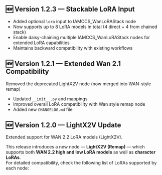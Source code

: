 ## 🆕 Version 1.2.3 — Stackable LoRA Input

- Added optional `lora` input to IAMCCS_WanLoRAStack node
- Now supports up to 8 LoRA models in total (4 direct + 4 from chained stack)
- Enable daisy-chaining multiple IAMCCS_WanLoRAStack nodes for extended LoRA capabilities
- Maintains backward compatibility with existing workflows

## 🆕 Version 1.2.1 — Extended Wan 2.1 Compatibility

 Removed the deprecated LightX2V node (now merged into WAN-style remap)
- Updated `__init__.py` and mappings
- Improved overall LoRA compatibility with Wan style remap node
- Added new `CHANGELOG.md` file

## 🆕 Version 1.2.0 — LightX2V Update
Extended support for WAN 2.2 LoRA models (LightX2V).

This release introduces a new node — **LightX2V (Remap)** — which supports both **WAN 2.2 high and low LoRA models** as well as **character LoRAs**.  
For detailed compatibility, check the following list of LoRAs supported by each node:
